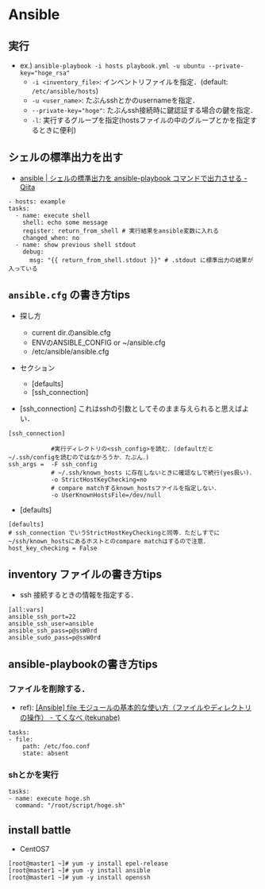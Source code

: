 # Ansible

## 実行
- ex.) `ansible-playbook -i hosts playbook.yml -u ubuntu --private-key="hoge_rsa"`
  - `-i <inventory_file>`: インベントリファイルを指定．(default: `/etc/ansible/hosts`)
  - `-u <user_name>`: たぶんsshとかのusernameを指定．
  - `--private-key="hoge"`: たぶんssh接続時に鍵認証する場合の鍵を指定．
  - `-l`: 実行するグループを指定(hostsファイルの中のグループとかを指定するときに便利)

## シェルの標準出力を出す
- [ansible | シェルの標準出力を ansible-playbook コマンドで出力させる - Qiita](https://qiita.com/YumaInaura/items/5bee47677ec903551bb3)
```
- hosts: example
tasks:
  - name: execute shell
    shell: echo some message
    register: return_from_shell # 実行結果をansible変数に入れる
    changed_when: no
  - name: show previous shell stdout
    debug:
      msg: "{{ return_from_shell.stdout }}" # .stdout に標準出力の結果が入っている
```

## `ansible.cfg` の書き方tips
- 探し方
  - current dir.のansible.cfg
  - ENVのANSIBLE_CONFIG or ~/ansible.cfg
  - /etc/ansible/ansible.cfg

- セクション
  - [defaults]
  - [ssh_connection]

- [ssh_connection]
  これはsshの引数としてそのまま与えられると思えばよい．
```
[ssh_connection]

            #実行ディレクトリの<ssh_config>を読む．(defaultだと~/.ssh/configを読むのではなかろうか．たぶん．)
ssh_args =  -F ssh_config
            # ~/.ssh/known_hosts に存在しないときに確認なしで続行(yes扱い)．
            -o StrictHostKeyChecking=no
            # compare matchするknown_hostsファイルを指定しない．
            -o UserKnownHostsFile=/dev/null
```
- [defaults]
```
[defaults]
# ssh_connection でいうStrictHostKeyCheckingと同等．ただしすでに~/ssh/known_hostsにあるホストとのcompare matchはするので注意．
host_key_checking = False
```

## inventory ファイルの書き方tips
- ssh 接続するときの情報を指定する．
```
[all:vars]
ansible_ssh_port=22
ansible_ssh_user=ansible
ansible_ssh_pass=p@ssW0rd
ansible_sudo_pass=p@ssW0rd
```

## ansible-playbookの書き方tips

### ファイルを削除する．
- ref): [[Ansible] file モジュールの基本的な使い方（ファイルやディレクトリの操作） - てくなべ (tekunabe)](https://tekunabe.hatenablog.jp/entry/2019/03/03/ansible_file_intro)

```
tasks:
- file:
    path: /etc/foo.conf
    state: absent
```

### shとかを実行
```
tasks:
- name: execute hoge.sh
  command: "/root/script/hoge.sh"
```

## install battle
- CentOS7
```
[root@master1 ~]# yum -y install epel-release
[root@master1 ~]# yum -y install ansible
[root@master1 ~]# yum -y install openssh
```